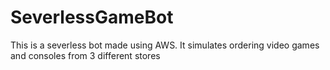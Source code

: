 # SeverlessGameBot
 This is a severless bot made using AWS. It simulates ordering video games and consoles from 3 different stores
